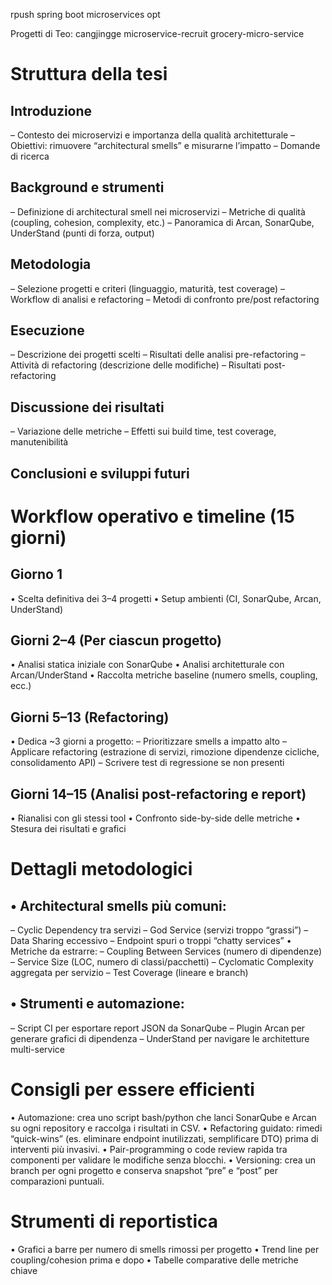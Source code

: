 
rpush
spring boot microservices
opt 

Progetti di Teo:
cangjingge
microservice-recruit
grocery-micro-service

# Struttura della tesi
## Introduzione
– Contesto dei microservizi e importanza della qualità architetturale
– Obiettivi: rimuovere “architectural smells” e misurarne l’impatto
– Domande di ricerca
## Background e strumenti
– Definizione di architectural smell nei microservizi
– Metriche di qualità (coupling, cohesion, complexity, etc.)
– Panoramica di Arcan, SonarQube, UnderStand (punti di forza, output)
## Metodologia
– Selezione progetti e criteri (linguaggio, maturità, test coverage)
– Workflow di analisi e refactoring
– Metodi di confronto pre/post refactoring
## Esecuzione
– Descrizione dei progetti scelti
– Risultati delle analisi pre-refactoring
– Attività di refactoring (descrizione delle modifiche)
– Risultati post-refactoring
## Discussione dei risultati
– Variazione delle metriche
– Effetti sui build time, test coverage, manutenibilità
## Conclusioni e sviluppi futuri

# Workflow operativo e timeline (15 giorni)
## Giorno 1
• Scelta definitiva dei 3–4 progetti
• Setup ambienti (CI, SonarQube, Arcan, UnderStand)
## Giorni 2–4 (Per ciascun progetto)
• Analisi statica iniziale con SonarQube
• Analisi architetturale con Arcan/UnderStand
• Raccolta metriche baseline (numero smells, coupling, ecc.)
## Giorni 5–13 (Refactoring)
• Dedica ~3 giorni a progetto:
– Prioritizzare smells a impatto alto
– Applicare refactoring (estrazione di servizi, rimozione dipendenze cicliche, consolidamento API)
– Scrivere test di regressione se non presenti
## Giorni 14–15 (Analisi post-refactoring e report)
• Rianalisi con gli stessi tool
• Confronto side-by-side delle metriche
• Stesura dei risultati e grafici

# Dettagli metodologici
## • Architectural smells più comuni:
– Cyclic Dependency tra servizi
– God Service (servizi troppo “grassi”)
– Data Sharing eccessivo
– Endpoint spuri o troppi “chatty services”
• Metriche da estrarre:
– Coupling Between Services (numero di dipendenze)
– Service Size (LOC, numero di classi/pacchetti)
– Cyclomatic Complexity aggregata per servizio
– Test Coverage (lineare e branch)
## • Strumenti e automazione:
– Script CI per esportare report JSON da SonarQube
– Plugin Arcan per generare grafici di dipendenza
– UnderStand per navigare le architetture multi-service


# Consigli per essere efficienti
• Automazione: crea uno script bash/python che lanci SonarQube e Arcan su ogni repository e raccolga i risultati in CSV.
• Refactoring guidato: rimedi “quick-wins” (es. eliminare endpoint inutilizzati, semplificare DTO) prima di interventi più invasivi.
• Pair-programming o code review rapida tra componenti per validare le modifiche senza blocchi.
• Versioning: crea un branch per ogni progetto e conserva snapshot “pre” e “post” per comparazioni puntuali.

# Strumenti di reportistica
• Grafici a barre per numero di smells rimossi per progetto
• Trend line per coupling/cohesion prima e dopo
• Tabelle comparative delle metriche chiave


